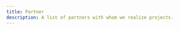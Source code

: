 ```yaml
---
title: Partner
description: A list of partners with whom we realize projects.
---
```


<div class="card--grid grid-gap-1 md:max-w-90 mx-auto py-4 md:py-12">
  <ContentPartnerCard image="/media/partner/Hydrogen.png" type="Hydrogen Europe" title="" sub-title="" address="Avenue Marnix 23, 1000 Brussels/Belgium" phone="" mail="" website="https://hydrogeneurope.eu"/>
  <ContentPartnerCard image="/media/partner/hydrogen-h2.png" type="Hydrogen" title="" sub-title="" address="Avenue Marnix 23, 1000 Brussels/Belgium" phone="" mail="" website="https://hydrogeneurope.eu"/>
  <ContentPartnerCard image="/media/partner/GreenEnergyCenter.jpg" type="Green Energy Center" title="" sub-title="" address="Technikerstraße 1-3, 6020 Innsbruck" phone="" mail="" website="https://www.green-energy-center.com/"/>
</div>
